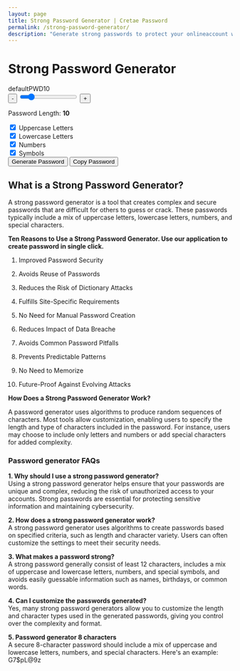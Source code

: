 ```yaml
---
layout: page
title: Strong Password Generator | Cretae Password 
permalink: /strong-password-generator/
description: "Generate strong passwords to protect your onlineaccount with our random password generator. Mix letters, numbers and symbols for safe password."
---
```




<div class="container">
 <div class="row justify-content-start">
   <div class="col-9">
    <h1 class="text-center mb-4">Strong Password Generator</h1>
     <div class="password-display font-monospace fs-1 text-light" id="password-display">defaultPWD10</div>
       <div class="my-3 range-container">
           <button class="btn btn-primary btn-circle" id="decrease-length">-</button>
           <input type="range" id="password-length" min="6" max="32" value="10">
           <button class="btn btn-primary btn-circle" id="increase-length">+</button>
       </div>
        <p class="text-center">Password Length: <strong id="length-value">10</strong></p>
        <div class="row justify-content-center ms-4">
        <div class="form-check col-md-3">
            <input class="form-check-input" type="checkbox" id="include-uppercase" checked>
            <label class="form-check-label" for="include-uppercase">Uppercase Letters</label>
        </div>
        <div class="form-check col-md-3">
            <input class="form-check-input" type="checkbox" id="include-lowercase" checked>
            <label class="form-check-label" for="include-lowercase">Lowercase Letters</label>
        </div>
        <div class="form-check col-md-3">
            <input class="form-check-input" type="checkbox" id="include-numbers" checked>
            <label class="form-check-label" for="include-numbers">Numbers</label>
        </div>
        <div class="form-check col-md-3">
            <input class="form-check-input" type="checkbox" id="include-symbols" checked>
            <label class="form-check-label" for="include-symbols">Symbols</label>
        </div>
    </div>
        <button class="btn btn-success mt-4 w-100" id="generate-password">Generate Password</button>
        <button class="btn btn-primary mt-2 w-100" id="copy-password">Copy Password</button>
    </div>
</div>

<h2 class="py-4">What is a Strong Password Generator?</h2>
<p>A strong password generator is a tool that creates complex and secure passwords that are difficult for others to guess or crack. These passwords typically include a mix of uppercase letters, lowercase letters, numbers, and special characters.</p>
<p><strong>Ten Reasons to Use a Strong Password Generator. Use our application to create password in single click.</strong></p>
<ol>
<li><p>Improved Password Security</p></li>
<li><p>Avoids Reuse of Passwords</p></li>
<li><p>Reduces the Risk of Dictionary Attacks</p></li>
<li><p>Fulfills Site-Specific Requirements</p></li>
<li><p>No Need for Manual Password Creation</p></li>
<li><p>Reduces Impact of Data Breache</p></li>
<li><p>Avoids Common Password Pitfalls</p></li>
<li><p>Prevents Predictable Patterns</p></li>
<li><p>No Need to Memorize</p></li>
<li><p>Future-Proof Against Evolving Attacks</p></li>
</ol>

<p><strong>How Does a Strong Password Generator Work?</strong></p>
<p>A password generator uses algorithms to produce random sequences of characters. Most tools allow customization, enabling users to specify the length and type of characters included in the password. For instance, users may choose to include only letters and numbers or add special characters for added complexity.</p>


<h3>Password generator FAQs</h3>
<p><strong>1. Why should I use a strong password generator?</strong><br />Using a strong password generator helps ensure that your passwords are unique and complex, reducing the risk of unauthorized access to your accounts. Strong passwords are essential for protecting sensitive information and maintaining cybersecurity.</p>
<p><strong>2. How does a strong password generator work?</strong><br />A strong password generator uses algorithms to create passwords based on specified criteria, such as length and character variety. Users can often customize the settings to meet their security needs.</p>
<p><strong>3. What makes a password strong?</strong><br />A strong password generally consist of least 12 characters, includes a mix of uppercase and lowercase letters, numbers, and special symbols, and avoids easily guessable information such as names, birthdays, or common words.</p>
<p><strong>4. Can I customize the passwords generated?</strong><br />Yes, many strong password generators allow you to customize the length and character types used in the generated passwords, giving you control over the complexity and format.</p>
<p><strong>5. Password generator 8 characters</strong><br />A secure 8-character password should include a mix of uppercase and lowercase letters, numbers, and special characters. Here's an example: G7$pL@9z</p>
</div>

<script src="{{ '/assets/js/pass-gen.js' | relative_url }}"></script>